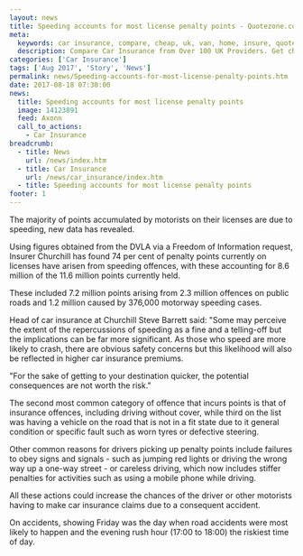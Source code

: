 ```yaml
---
layout: news
title: Speeding accounts for most license penalty points - Quotezone.co.uk
meta:
  keywords: car insurance, compare, cheap, uk, van, home, insure, quotes, online, comparison, bike, loans, life
  description: Compare Car Insurance from Over 100 UK Providers. Get cheap quotes online now using our fast, free, secure comparison site
categories: ['Car Insurance']
tags: ['Aug 2017', 'Story', 'News']
permalink: news/Speeding-accounts-for-most-license-penalty-points.htm
date: 2017-08-18 07:30:00
news:
  title: Speeding accounts for most license penalty points
  image: 14123891
  feed: Axonn
  call_to_actions:
    - Car Insurance
breadcrumb:
  - title: News
    url: /news/index.htm
  - title: Car Insurance
    url: /news/car_insurance/index.htm
  - title: Speeding accounts for most license penalty points
footer: 1
---
```


The majority of points accumulated by motorists on their licenses are due to speeding, new data has revealed.&nbsp;

Using figures obtained from the DVLA via a Freedom of Information request, Insurer Churchill has found 74 per cent of penalty points currently on licenses have arisen from speeding offences, with these accounting for 8.6 million of the 11.6 million points currently held.&nbsp;

These included 7.2 million points arising from 2.3 million offences on public roads and 1.2 million caused by 376,000 motorway speeding cases.&nbsp;

Head of car insurance at Churchill Steve Barrett said: &quot;Some may perceive the extent of the repercussions of speeding as a fine and a telling-off but the implications can be far more significant. As those who speed are more likely to crash, there are obvious safety concerns but this likelihood will also be reflected in higher car insurance premiums.&nbsp;

&quot;For the sake of getting to your destination quicker, the potential consequences are not worth the risk.&quot;

The second most common category of offence that incurs points is that of insurance offences, including driving without cover, while third on the list was having a vehicle on the road that is not in a fit state due to it general condition or specific fault such as worn tyres or defective steering.&nbsp;

Other common reasons for drivers picking up penalty points include failures to obey signs and signals - such as jumping red lights or driving the wrong way up a one-way street - or careless driving, which now includes stiffer penalties for activities such as using a mobile phone while driving.&nbsp;

All these actions could increase the chances of the driver or other motorists having to make car insurance claims due to a consequent accident.&nbsp;

On accidents, showing Friday was the day when road accidents were most likely to happen and the evening rush hour (17:00 to 18:00) the riskiest time of day.
